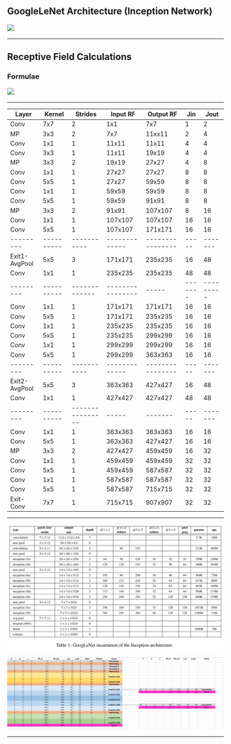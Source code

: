 ## GoogleLeNet Architecture (Inception Network)

![](https://cdn-images-1.medium.com/max/2600/1*ZFPOSAted10TPd3hBQU8iQ.png)



---



## Receptive Field Calculations




### Formulae 
![](https://i0.wp.com/syncedreview.com/wp-content/uploads/2017/05/32.png?resize=372%2C171&ssl=1)



---



| Layer         | Kernel     | Strides          | Input RF         | Output RF        | Jin     | Jout      |
| ------------- | ---------- | ---------------- | ---------------- | ---------------- | ------- | --------- |
| Conv          | 7x7        | 2                | 1x1              | 7x7              | 1       | 2         |
| MP            | 3x3        | 2                | 7x7              | 11xx11           | 2       | 4         |
| Conv          | 1x1        | 1                | 11x11            | 11x11            | 4       | 4         |
| Conv          | 3x3        | 1                | 11x11            | 19x19            | 4       | 4         |
| MP            | 3x3        | 2                | 19x19            | 27x27            | 4       | 8         |
| Conv          | 1x1        | 1                | 27x27            | 27x27            | 8       | 8         |
| Conv          | 5x5        | 1                | 27x27            | 59x59            | 8       | 8         |
| Conv          | 1x1        | 1                | 59x59            | 59x59            | 8       | 8         |
| Conv          | 5x5        | 1                | 59x59            | 91x91            | 8       | 8         |
| MP            | 3x3        | 2                | 91x91            | 107x107          | 8       | 16        |
| Conv          | 1x1        | 1                | 107x107          | 107x107          | 16      | 16        |
| Conv          | 5x5        | 1                | 107x107          | 171x171          | 16      | 16        |
| ---------     | ---------- | -----------      | -------------    | ---------------- | -----   | -------   |
| Exit1-AvgPool | 5x5        | 3                | 171x171          | 235x235          | 16      | 48        |
| Conv          | 1x1        | 1                | 235x235          | 235x235          | 48      | 48        |
| ---------     | ---------- | -------------    | ---------------- | -----            | ------- | --------- |
| Conv          | 1x1        | 1                | 171x171          | 171x171          | 16      | 16        |
| Conv          | 5x5        | 1                | 171x171          | 235x235          | 16      | 16        |
| Conv          | 1x1        | 1                | 235x235          | 235x235          | 16      | 16        |
| Conv          | 5x5        | 1                | 235x235          | 299x299          | 16      | 16        |
| Conv          | 1x1        | 1                | 299x299          | 299x299          | 16      | 16        |
| Conv          | 5x5        | 1                | 299x299          | 363x363          | 16      | 16        |
| ---------     | ---------- | -----------      | -------------    | ---------------- | -----   | -------   |
| Exit2-AvgPool | 5x5        | 3                | 363x363          | 427x427          | 16      | 48        |
| Conv          | 1x1        | 1                | 427x427          | 427x427          | 48      | 48        |
| ---------     | ---------- | ---------------- | -----            | -------          | -----   | -------   |
| Conv          | 1x1        | 1                | 363x363          | 363x363          | 16      | 16        |
| Conv          | 5x5        | 1                | 363x363          | 427x427          | 16      | 16        |
| MP            | 3x3        | 2                | 427x427          | 459x459          | 16      | 32        |
| Conv          | 1x1        | 1                | 459x459          | 459x459          | 32      | 32        |
| Conv          | 5x5        | 1                | 459x459          | 587x587          | 32      | 32        |
| Conv          | 1x1        | 1                | 587x587          | 587x587          | 32      | 32        |
| Conv          | 5x5        | 1                | 587x587          | 715x715          | 32      | 32        |
| Exit-Conv     | 7x7        | 1                | 715x715          | 907x907          | 32      | 32        |

---



![](GoogleLeNet.jpg)

![](Network.jpg)



---